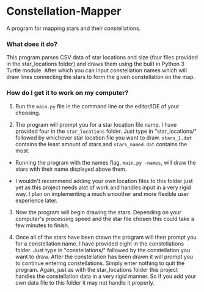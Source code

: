 # Constellation-Mapper
A program for mapping stars and their constellations.

### What does it do?
This program parses CSV data of star locations and size (four files provided in the star_locations folder) and draws them using the built in Python 3 Turtle module. After which you can input constellation names which will draw lines connecting the stars to form the given constellation on the map.

### How do I get it to work on my computer?

1. Run the `main.py` file in the command line or the editor/IDE of your choosing. 

2. The program will prompt you for a star location file name. I have provided four in the `star_locations` folder. Just type in "star_locations/" followed by whichever star location file you want to draw. `stars_1.dat` contains the least amount of stars and `stars_named.dat` contains the most.

  - Running the program with the names flag, `main.py -names`, will draw the stars with their name displayed above them.

  - I wouldn't recommend adding your own location files to this folder just yet as this project needs alot of work and handles input in a very rigid way. I plan on implementing a much smoother and more flexible user experience later.

3. Now the program will begin drawing the stars. Depending on your computer's processing speed and the star file chosen this could take a few minutes to finish.

4. Once all of the stars have been drawn the program will then prompt you for a constellation name. I have provided eight in the constellations folder. Just type in "constellations/" followed by the constellation you want to draw. After the constellation has been drawn it will prompt you to continue entering constellations. Simply enter nothing to quit the program. Again, just as with the star_locations folder this project handles the constellation data in a very rigid manner. So if you add your own data file to this folder it may not handle it properly.

